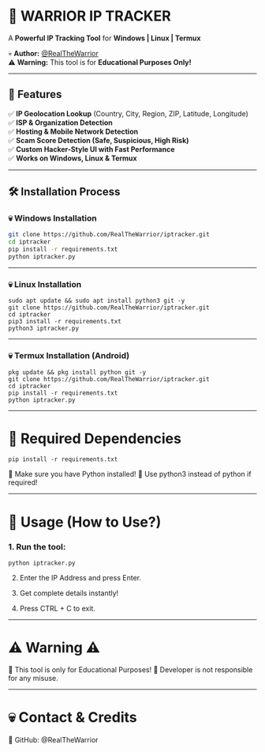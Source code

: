 # 🚀 WARRIOR IP TRACKER  

A **Powerful IP Tracking Tool** for **Windows | Linux | Termux**  

💀 **Author:** [@RealTheWarrior](https://github.com/RealTheWarrior)  
⚠️ **Warning:** This tool is for **Educational Purposes Only!**  

---

## 📌 Features  
✅ **IP Geolocation Lookup** (Country, City, Region, ZIP, Latitude, Longitude)  
✅ **ISP & Organization Detection**  
✅ **Hosting & Mobile Network Detection**  
✅ **Scam Score Detection (Safe, Suspicious, High Risk)**  
✅ **Custom Hacker-Style UI with Fast Performance**  
✅ **Works on Windows, Linux & Termux**  

---

## 🛠️ Installation Process  

### 💀 Windows Installation  
```bash
git clone https://github.com/RealTheWarrior/iptracker.git
cd iptracker
pip install -r requirements.txt
python iptracker.py
```



---

### 💀 Linux Installation
```
sudo apt update && sudo apt install python3 git -y
git clone https://github.com/RealTheWarrior/iptracker.git
cd iptracker
pip3 install -r requirements.txt
python3 iptracker.py
```


---

### 💀 Termux Installation (Android)
```
pkg update && pkg install python git -y
git clone https://github.com/RealTheWarrior/iptracker.git
cd iptracker
pip install -r requirements.txt
python iptracker.py
 ```


---

# 📜 Required Dependencies
```
pip install -r requirements.txt
```
📌 Make sure you have Python installed!
📌 Use python3 instead of python if required!


---

# 📝 Usage (How to Use?)

### 1. Run the tool:
```
python iptracker.py
```


2. Enter the IP Address and press Enter.


3. Get complete details instantly!


4. Press CTRL + C to exit.




---

# ⚠ Warning ⚠

🔴 This tool is only for Educational Purposes!
🔴 Developer is not responsible for any misuse.

---

# 💀 Contact & Credits

📌 GitHub: @RealTheWarrior
